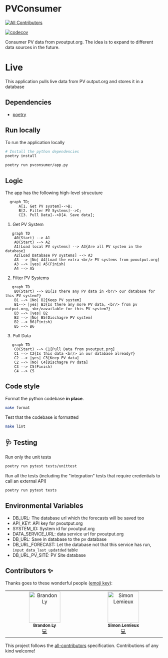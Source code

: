 # PVConsumer

<!-- ALL-CONTRIBUTORS-BADGE:START - Do not remove or modify this section -->
[![All Contributors](https://img.shields.io/badge/all_contributors-2-orange.svg?style=flat-square)](#contributors-)
<!-- ALL-CONTRIBUTORS-BADGE:END -->

[![codecov](https://codecov.io/gh/openclimatefix/PVConsumer/branch/main/graph/badge.svg?token=R0VM4YBUJS)](https://codecov.io/gh/openclimatefix/PVConsumer)

Consumer PV data from pvoutput.org. The idea is to expand to different data sources in the future.


# Live

This application pulls live data from PV output.org and stores it in a database

## Dependencies

* [poetry][poetry]

## Run locally

To run the application locally

```bash
# Install the python dependencies
poetry install

poetry run pvconsumer/app.py
```

## Logic

The app has the following high-level strucuture
```mermaid
  graph TD;
      A[1. Get PV system]-->B;
      B[2. Filter PV Systems]-->C;
      C[3. Pull Data]-->D[4. Save data];
```

1. Get PV System
```mermaid
   graph TD
    A0(Start) --> A1
    A0(Start) --> A2
    A1[Load local PV systems] --> A3{Are all PV system in the database}
    A2[Load Database PV systems] --> A3
    A3 --> |No| A4[Load the extra <br/> PV systems from pvoutput.org]
    A3 --> |yes| A5(Finish)
    A4 --> A5
```

2. Filter PV Systems
```mermaid
   graph TD
    B0(Start) --> B1{Is there any PV data in <br/> our database for this PV system?}
    B1 --> |No| B2[Keep PV system]
    B1--> |yes| B3{Is there any more PV data, <br/> from pv output.org, <br/>available for this PV system?}
    B3 --> |yes| B2
    B3 --> |No| B5[Dischagre PV system]
    B2 --> B6(Finish)
    B5 --> B6
```
3. Pull Data
```mermaid
   graph TD
    C0(Start) --> C1[Pull Data from pvoutput.prg]
    C1 --> C2{Is this data <br/> in our database already?}
    C2 --> |yes| C3[Keep PV data]
    C2 --> |No| C4[Dischagre PV data]
    C3 --> C5(Finish)
    C4 --> C5

```

## Code style

Format the python codebase **in place**.

```bash
make format
```

Test that the codebase is formatted

```bash
make lint
```


## 🩺 Testing

Run only the unit tests

```bash
poetry run pytest tests/unittest
```

Run all the tests (including the "integration" tests that require credentials to call an external API)

```bash
poetry run pytest tests
```

## Environmental Variables

- DB_URL: The database url which the forecasts will be saved too
- API_KEY: API key for pvoutput.org
- SYSTEM_ID: System id for pvoutput.org
- DATA_SERVICE_URL: data service url for pvoutput.org
- DB_URL: Save in database to the pv database
- DB_URL_FORECAST: Let the database not that this service has run, `input_data_last_updatded` table
- DB_URL_PV_SITE: PV Site database

## Contributors ✨

Thanks goes to these wonderful people ([emoji key](https://allcontributors.org/docs/en/emoji-key)):

<!-- ALL-CONTRIBUTORS-LIST:START - Do not remove or modify this section -->
<!-- prettier-ignore-start -->
<!-- markdownlint-disable -->
<table>
  <tbody>
    <tr>
      <td align="center" valign="top" width="14.28%"><a href="http://lostcoding.com"><img src="https://avatars.githubusercontent.com/u/20285369?v=4?s=100" width="100px;" alt="Brandon Ly"/><br /><sub><b>Brandon Ly</b></sub></a><br /><a href="https://github.com/openclimatefix/PVConsumer/commits?author=branberry" title="Code">💻</a></td>
      <td align="center" valign="top" width="14.28%"><a href="http://lefun.fun"><img src="https://avatars.githubusercontent.com/u/1105380?v=4?s=100" width="100px;" alt="Simon Lemieux"/><br /><sub><b>Simon Lemieux</b></sub></a><br /><a href="https://github.com/openclimatefix/PVConsumer/commits?author=simlmx" title="Code">💻</a></td>
    </tr>
  </tbody>
</table>

<!-- markdownlint-restore -->
<!-- prettier-ignore-end -->

<!-- ALL-CONTRIBUTORS-LIST:END -->

This project follows the [all-contributors](https://github.com/all-contributors/all-contributors) specification. Contributions of any kind welcome!

[poetry]: https://python-poetry.org/
